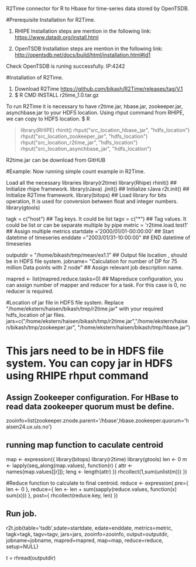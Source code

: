 R2Time connector for R to Hbase for time-series data stored by OpenTSDB.  


#Prerequisite Installation for R2Time.
1. RHIPE
Installation steps are mention in the following link:
https://www.datadr.org/install.html

2. OpenTSDB
Installation steps are mention in the following link:
http://opentsdb.net/docs/build/html/installation.html#id1

Check OpenTSDB is runing successfully.
IP:4242

#Installation of R2Time.
1. Download R2Time https://github.com/bikash/R2Time/releases/tag/V.1
2. $ R CMD INSTALL r2time_1.0.tar.gz

To run R2Time it is necessary to have r2time.jar, hbase.jar, zookeeper.jar, asynchbase.jar to your HDFS location. Using rhput command from RHIPE, we can copy to HDFS location.
$ R
> library(RHIPE)
> rhinit()
> rhput("src_location_hbase_jar", "hdfs_location")
> rhput("src_location_zookeeper_jar", "hdfs_location")
> rhput("src_location_r2time_jar", "hdfs_location")
> rhput("src_location_asynchbase_jar", "hdfs_location")

R2time.jar can be download from GitHUB

#Example:
Now running simple count example in R2Time.


Load all the necessary libraries
library(r2time)
library(Rhipe)
rhinit()	## Initialize rhipe framework.
library(rJava)
.jinit()    ## Initialize rJava
r2t.init()  ## Initialize R2Time  framework.
library(bitops) ## Load library for bits operation, It is used for conversion between float and integer numbers.
library(gtools)


tagk = c("host") ## Tag keys. It could be list
tagv = c("*")	## Tag values. It could be list or can be separate multiple by pipe
metric = 'r2time.load.test1' ## Assign multiple metrics
startdate ='2000/01/01-00:00:00' ## Start datetime of timeseries
enddate ="2003/01/31-10:00:00"   ## END datetime of timeseries

outputdir = "/home/bikash/tmp/mean/ex1.1" ## Output file location , should be in HDFS file system.
jobname= "Calculation for number of DP for 75 million Data points with 2 node" ## Assign relevant job description name.

mapred <- list(mapred.reduce.tasks=0) ## Mapreduce configuration, you can assign number of mapper and reducer for a task. For this case is 0, no reducer is required.

#Location of jar file in HDFS file system. Replace "/home/ekstern/haisen/bikash/tmp/r2time.jar" with your required hdfs_location of jar files.
jars=c("/home/ekstern/haisen/bikash/tmp/r2time.jar","/home/ekstern/haisen/bikash/tmp/zookeeper.jar", "/home/ekstern/haisen/bikash/tmp/hbase.jar")
# This jars need to be in HDFS file system. You can copy jar in HDFS using RHIPE rhput command

## Assign Zookeeper configuration. For HBase to read data zookeeper quorum must be define.
zooinfo=list(zookeeper.znode.parent='/hbase',hbase.zookeeper.quorum='haisen24.ux.uis.no')


## running map function to caculate centroid
map <- expression({
    library(bitops)
    library(r2time)
    library(gtools)
    len <- 0
    m <- lapply(seq_along(map.values), function(r) {
        attr <- names(map.values[[r]]);
        leng <-  length(attr)
    })
    rhcollect(1,sum(unlist(m)))
 })

#Reduce function to calculate to final centroid.
reduce <- expression(
   pre={
      len <- 0
   },
   reduce={
      len <- len + sum(sapply(reduce.values, function(x) sum(x)))
   },
   post={
      rhcollect(reduce.key, len)
})

## Run job.
r2t.job(table='tsdb',sdate=startdate, edate=enddate, metrics=metric, tagk=tagk, tagv=tagv, jars=jars, zooinfo=zooinfo,
    	output=outputdir, jobname=jobname, mapred=mapred, map=map, reduce=reduce, setup=NULL)

t = rhread(outputdir)




